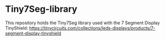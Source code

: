 # Tiny7Seg-library
This repository holds the Tiny7Seg library used with the 7 Segment Display TinyShield: https://tinycircuits.com/collections/leds-displays/products/7-segment-display-tinyshield
